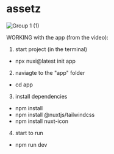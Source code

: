 # assetz

![Group 1 (1)](https://github.com/SHL-Digital-Practice/assetz/assets/62248969/a44bd4ff-f1b1-4506-9f10-681651e2c2d8)



WORKING with the app (from the video):
1. start project (in the terminal)
- npx nuxi@latest init app

2. naviagte to the "app" folder
- cd app

3. install dependencies
- npm install
- npm install @nuxtjs/tailwindcss
- npm install nuxt-icon

4. start to run 
- npm run dev

